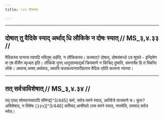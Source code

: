 ```yaml
---
title: १२१ टिप्पन्यः

---
```


[^3/439]: Tait.S. 2.3.2.7

[^3/440]: E2,4: somendraś

[^3/441]: E2: 4,414; E4: 4,639; E6: 1,227

[^3/442]: E2,4: ca dhātusāmyārtham

[^3/443]: E2: soma vamati, iti, E4: somaṃ vamity iti

[^3/444]: E2,4: somendraḥ

____________________________________________


## दोषात् तु वैदिके स्याद् अर्थाद् धि लौकिके न दोषः स्यात् // MS_३,४.३३ //

वैदिकस्य पानस्य व्यापदि भवितुम् अर्हति, न लौकिकस्य। कस्मात्? दोषात्, दोषसंबन्धो ऽत्र श्रूयते - इन्द्रियेण वा एष वीर्येण व्यृध्यत इति। लौकिके पुनर् धातुसाम्याद्यर्थं क्रियमाणे न किंचिद् दुष्यति, वमनायैव हि तं पिबन्ति लोके। अथाप्य् अयम् अर्थवादः, तथापि फलकल्पनापरीहाराय वैदिक एवेति कल्पना न्याय्या।


____________________________________________


## तत् सर्वत्राविशेषात् // MS_३,४.३४ //

तद् एतत् सोमपानव्यापदि सौमेन्द्रं[^3/445] कर्म, सर्वत्र वमने स्यात्, आर्त्विजे याजमाने च। कुतः? अविशेषात्, न विशेषः [३३५][^3/446] कश्चिद् आश्रीयते ऽस्य वमने स्यात्, नास्येति, तस्मात् सर्वत्र भवेत्।
